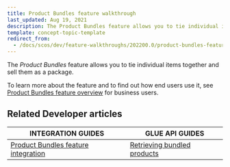 ```yaml
---
title: Product Bundles feature walkthrough
last_updated: Aug 19, 2021
description: The Product Bundles feature allows you to tie individual items together and sell them as a package.
template: concept-topic-template
redirect_from:
  - /docs/scos/dev/feature-walkthroughs/202200.0/product-bundles-feature-walkthrough.html
---
```


The _Product Bundles_ feature allows you to tie individual items together and sell them as a package.


To learn more about the feature and to find out how end users use it, see [Product Bundles feature overview](/docs/scos/user/features/product-bundles-feature-overview.html) for business users.

## Related Developer articles

|INTEGRATION GUIDES | GLUE API GUIDES  |
|---------|---------|
|[Product Bundles feature integration](/docs/scos/dev/feature-integration-guides/product-bundles-feature-integration.html) | [Retrieving bundled products](/docs/scos/dev/glue-api-guides/managing-products/retrieving-bundled-products.html) |
